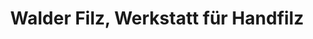 ---
title: "Walder Filz, Werkstatt für Handfilz"
url: /hueckeswagen/walder-filz-werkstatt-fuer-handfilz/
shop: Andenken
---